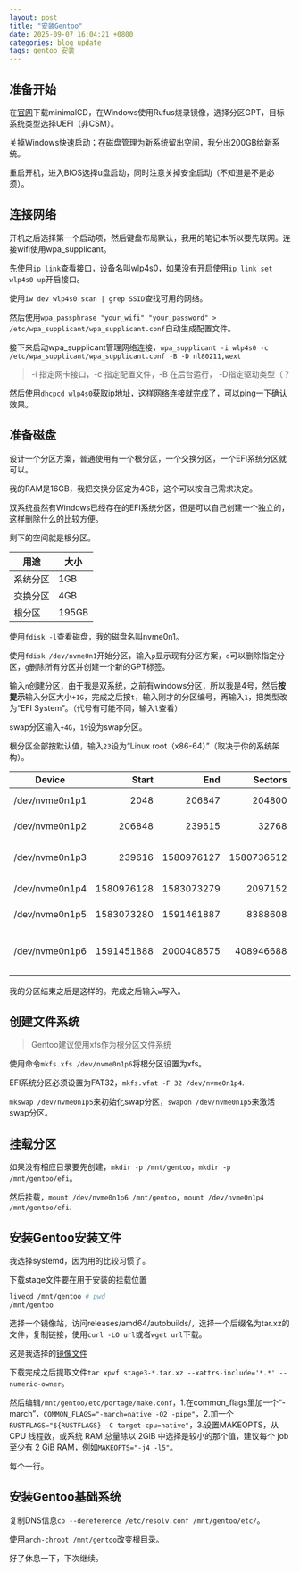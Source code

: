 ```yaml
---
layout: post
title: "安装Gentoo"
date: 2025-09-07 16:04:21 +0800
categories: blog update
tags: gentoo 安装
---
```


## 准备开始

在[官网](https://www.gentoo.org/downloads/)下载minimalCD，在Windows使用Rufus烧录镜像，选择分区GPT，目标系统类型选择UEFI（非CSM）。

关掉Windows快速启动；在磁盘管理为新系统留出空间，我分出200GB给新系统。

重启开机，进入BIOS选择u盘启动，同时注意关掉安全启动（不知道是不是必须）。

## 连接网络

开机之后选择第一个启动项，然后键盘布局默认，我用的笔记本所以要先联网。连接wifi使用wpa_supplicant。

先使用`ip link`查看接口，设备名叫wlp4s0，如果没有开启使用`ip link set wlp4s0 up`开启接口。

使用`iw dev wlp4s0 scan | grep SSID`查找可用的网络。

然后使用`wpa_passphrase "your_wifi" "your_password" > /etc/wpa_supplicant/wpa_supplicant.conf`自动生成配置文件。

接下来启动wpa_supplicant管理网络连接，`wpa_supplicant -i wlp4s0 -c /etc/wpa_supplicant/wpa_supplicant.conf -B -D nl80211,wext`

> -i 指定网卡接口，-c 指定配置文件，-B 在后台运行， -D指定驱动类型（？

然后使用`dhcpcd wlp4s0`获取ip地址，这样网络连接就完成了，可以ping一下确认效果。

## 准备磁盘

设计一个分区方案，普通使用有一个根分区，一个交换分区，一个EFI系统分区就可以。

我的RAM是16GB，我把交换分区定为4GB，这个可以按自己需求决定。

双系统虽然有Windows已经存在的EFI系统分区，但是可以自己创建一个独立的，这样删除什么的比较方便。

剩下的空间就是根分区。

|用途|大小|
|----|----|
|系统分区|1GB|
|交换分区|4GB|
|根分区|195GB|

使用`fdisk -l`查看磁盘，我的磁盘名叫nvme0n1。

使用`fdisk /dev/nvme0n1`开始分区，输入`p`显示现有分区方案，`d`可以删除指定分区，`g`删除所有分区并创建一个新的GPT标签。

输入`n`创建分区，由于我是双系统，之前有windows分区，所以我是4号，然后**按提示**输入分区大小`+1G`，完成之后按`t`，输入刚才的分区编号，再输入`1`，把类型改为“EFI System”。（代号有可能不同，输入`l`查看）

swap分区输入`+4G`，`19`设为swap分区。

根分区全部按默认值，输入`23`设为“Linux root（x86-64）”（取决于你的系统架构）。

|Device|Start|End|Sectors|Size|Type|
|---|---:|---:|---:|---:|:---|
|/dev/nvme0n1p1|2048|206847|204800|100M|EFI System|
|/dev/nvme0n1p2|206848|239615|32768|16M|Microsoft reserved|
|/dev/nvme0n1p3|239616|1580976127|1580736512|753.86|Microsoft basic data|
|/dev/nvme0n1p4|1580976128|1583073279|2097152|1G|EFI System|
|/dev/nvme0n1p5|1583073280|1591461887|8388608|4G|Linux swap|
|/dev/nvme0n1p6|1591451888|2000408575|408946688|195G|Linux root (x86-64)|

我的分区结束之后是这样的。完成之后输入`w`写入。

## 创建文件系统

> Gentoo建议使用xfs作为根分区文件系统

使用命令`mkfs.xfs /dev/nvme0n1p6`将根分区设置为xfs。

EFI系统分区必须设置为FAT32，`mkfs.vfat -F 32 /dev/nvme0n1p4`.

`mkswap /dev/nvme0n1p5`来初始化swap分区，`swapon /dev/nvme0n1p5`来激活swap分区。

## 挂载分区

如果没有相应目录要先创建，`mkdir -p /mnt/gentoo`，`mkdir -p /mnt/gentoo/efi`。

然后挂载，`mount /dev/nvme0n1p6 /mnt/gentoo`，`mount /dev/nvme0n1p4 /mnt/gentoo/efi`.

## 安装Gentoo安装文件

我选择systemd，因为用的比较习惯了。

下载stage文件要在用于安装的挂载位置

```bash
livecd /mnt/gentoo # pwd
/mnt/gentoo
```

选择一个镜像站，访问releases/amd64/autobuilds/，选择一个后缀名为tar.xz的文件，复制链接，使用`curl -LO url`或者`wget url`下载。

这是我选择的[镜像文件](https://mirrors.nju.edu.cn/gentoo/releases/amd64/autobuilds/current-stage3-amd64-desktop-systemd/stage3-amd64-desktop-systemd-20250831T170358Z.tar.xz)

下载完成之后提取文件`tar xpvf stage3-*.tar.xz --xattrs-include='*.*' --numeric-owner`。

然后编辑`/mnt/gentoo/etc/portage/make.conf`，1.在common_flags里加一个“-march”，`COMMON_FLAGS="-march=native -O2 -pipe"`，2.加一个`RUSTFLAGS="${RUSTFLAGS} -C target-cpu=native"`，3.设置MAKEOPTS，从 CPU 线程数，或系统 RAM 总量除以 2GiB 中选择是较小的那个值，建议每个 job 至少有 2 GiB RAM，例如`MAKEOPTS="-j4 -l5"`。

每个一行。

## 安装Gentoo基础系统

复制DNS信息`cp --dereference /etc/resolv.conf /mnt/gentoo/etc/`。

使用`arch-chroot /mnt/gentoo`改变根目录。

好了休息一下，下次继续。
